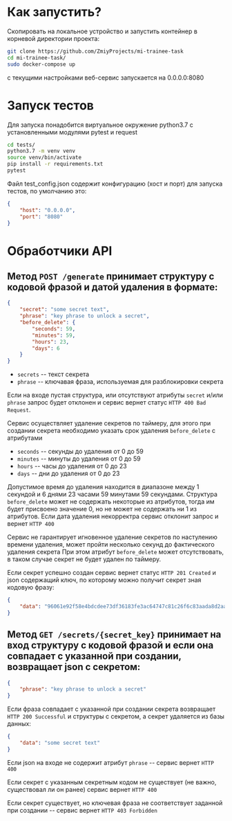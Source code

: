 # Как запустить?

Скопировать на локальное устройство и запустить контейнер в корневой директории проекта:

```bash
git clone https://github.com/ZmiyProjects/mi-trainee-task
cd mi-trainee-task/
sudo docker-compose up
```

с текущими настройками веб-сервис запускается на 0.0.0.0:8080

# Запуск тестов

Для запуска понадобится виртуальное окружение python3.7 с установленными модулями pytest и request

```sh
cd tests/
python3.7 -m venv venv
source venv/bin/activate
pip install -r requirements.txt
pytest
```

Файл test_config.json содержит конфигурацию (хост и порт) для запуска тестов, по умолчанию это:

```json
{
    "host": "0.0.0.0",
    "port": "8080"
}
```

# Обработчики API

## Метод `POST /generate` принимает структуру с кодовой фразой и датой удаления в формате:

```json
{
    "secret": "some secret text",
    "phrase": "key phrase to unlock a secret",
    "before_delete": {
        "seconds": 59,
        "minutes": 59,
        "hours": 23,
        "days": 6
    } 
}
```

- `secrets` -- текст секрета
- `phrase` -- ключавая фраза, используемая для разблокировки секрета

Если на входе пустая структура, или отсутствуют атрибуты `secret` и/или `phrase` запрос
будет отклонен и сервис вернет статус `HTTP 400 Bad Request`.

Сервис осуществляет удаление секретов по таймеру, для этого при создании секрета необходимо указать срок удаления `before_delete` с атрибутами
- `seconds` -- секунды до удаления от 0 до 59
- `minutes` -- минуты до удаления от 0 до 59
- `hours` -- часы до удаления от 0 до 23
- `days` -- дни до удаления от 0 до 23

Допустимое время до удаления находится в диапазоне между 1 секундой и 6 днями 23 часами 59 минутами 59 секундами.
Структура `before_delete` может не содержать некоторые из атрибутов, тогда им будет присвоено значение 0, но не может не содержать ни 1 из атрибутов.
Если дата удаления некорректра сервис отклонит запрос и вернет `HTTP 400`

Сервис не гарантирует игновенное удаление секретов по настулению времени удаления, может пройти несколько секунд до фактического удаления секрета
При этом атрибут `before_delete` может отсутствовать, в таком случае секрет не будет удален по таймеру.

Если секрет успешно создан сервис вернет статус `HTTP 201 Created` и json содержащий ключ, по которому можно получит секрет зная кодовую фразу:

```json	
{
    "data": "96061e92f58e4bdcdee73df36183fe3ac64747c81c26f6c83aada8d2aabb1864"
}
``` 


## Метод `GET /secrets/{secret_key}` принимает на вход структуру с кодовой фразой и если она совпадает с указанной при создании, возвращает json с секретом:

```json
{
    "phrase": "key phrase to unlock a secret"
}
```

Если фраза совпадает с указанной при создании секрета возвращает `HTTP 200 Successful` и структуры с секретом, а секрет удаляется из базы данных:

```json
{
    "data": "some secret text"
}
```

Если json на входе не содержит атрибут `phrase` -- сервис вернет `HTTP 400`

Если секрет с указанным секретным кодом не существует (не важно, существовал ли он ранее) сервис вернет `HTTP 400`

Если секрет существует, но ключевая фраза не соответствует заданной при создании -- сервис вернет `HTTP 403 Forbidden`

